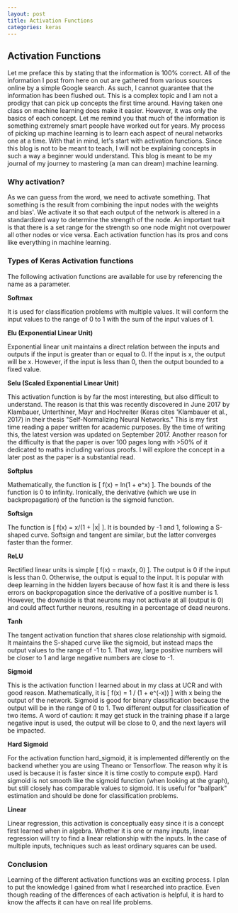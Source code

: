 ```yaml
---
layout: post
title: Activation Functions
categories: keras 
---
```


<h2>Activation Functions</h2>

<p>
Let me preface this by stating that the information is 100% correct. 
All of the information I post from here on out are gathered from various sources online by a simple Google search. As such, I cannot guarantee that the information has been flushed out. This is a complex topic and I am not a prodigy that can pick up concepts the first time around. Having taken one class on machine learning does make it easier. However, it was only the basics of each concept. Let me remind you that much of the information is something extremely smart people have worked out for years. 
My process of picking up machine learning is to learn each aspect of neural networks one at a time. With that in mind, let's start with activation functions. Since this blog is not to be meant to teach, I will not be explaining concepts in such a way a beginner would understand. This blog is meant to be my journal of my journey to mastering (a man can dream) machine learning.
</p>

<h3>Why activation?</h3>
<p>
As we can guess from the word, we need to activate something. That something is the result from combining the input nodes with the weights and bias'. We activate it so that each output of the network is altered in a standardized way to determine the strength of the node. An important trait is that there is a set range for the strength so one node might not overpower all other nodes or vice versa. Each activation function has its pros and cons like everything in machine learning.  
</p>

<h3>Types of Keras Activation functions</h3>
<p>
The following activation functions are available for use by referencing the name as a parameter. 
</p>

<b>Softmax</b>
<p>
It is used for classification problems with multiple values. It will conform the input values to the range of 0 to 1 with the sum of the input values of 1.  
</p>

<b>Elu (Exponential Linear Unit)</b>
<p>
Exponential linear unit maintains a direct relation between the inputs and outputs if the input is greater than or equal to 0. If the input is x, the output will be x. However, if the input is less than 0, then the output bounded to a fixed value. 
</p>

<b>Selu (Scaled Exponential Linear Unit)</b>
<p>
This activation function is by far the most interesting, but also difficult to understand. The reason is that this was recently discovered in June 2017 by Klambauer, Unterthiner, Mayr and Hochreiter (Keras cites 'Klambauer et al., 2017) in their thesis "Self-Normalizing Neural Networks." This is my first time reading a paper written for academic purposes. By the time of writing this, the latest version was updated on September 2017. Another reason for the difficulty is that the paper is over 100 pages long with >50% of it dedicated to maths including various proofs. I will explore the concept in a later post as the paper is a substantial read. 
</p>

<b>Softplus</b>
<p>
Mathematically, the function is [ f(x) = ln(1 + e^x) ]. The bounds of the function is 0 to infinity. Ironically, the derivative (which we use in backpropagation) of the function is the sigmoid function. 
</p>

<b>Softsign</b>
<p>
The function is [ f(x) = x/(1 + |x| ]. It is bounded by -1 and 1, following a S-shaped curve. Softsign and tangent are similar, but the latter converges faster than the former. 
</p>

<b>ReLU</b>
<p>
Rectified linear units is simple [ f(x) = max(x, 0) ]. The output is 0 if the input is less than 0. Otherwise, the output is equal to the input. It is popular with deep learning in the hidden layers because of how fast it is and there is less errors on backpropagation since the derivative of a positive number is 1. However, the downside is that neurons may not activate at all (output is 0) and could affect further neurons, resulting in a percentage of dead neurons.
</p>

<b>Tanh</b>
<p>
The tangent activation function that shares close relationship with sigmoid. It maintains the S-shaped curve like the sigmoid, but instead maps the output values to the range of -1 to 1. That way, large positive numbers will be closer to 1 and large negative numbers are close to -1.
</p>

<b>Sigmoid</b>
<p>
This is the activation function I learned about in my class at UCR and with good reason. Mathematically, it is [ f(x) = 1 / (1 + e^(-x)) ] with x being the output of the network. Sigmoid is good for binary classification because the output will be in the range of 0 to 1. Two different output for classification of two items. A word of caution: it may get stuck in the training phase if a large negative input is used, the output will be close to 0, and the next layers will be impacted.  
</p>

<b>Hard Sigmoid</b>
<p>
For the activation function hard_sigmoid, it is implemented differently on the backend whether you are using Theano or Tensorflow. The reason why it is used is because it is faster since it is time costly to compute exp(). Hard sigmoid is not smooth like the sigmoid function (when looking at the graph), but still closely has comparable values to sigmoid. It is useful for "ballpark" estimation and should be done for classification problems. 
</p>

<b>Linear</b>
<p>
Linear regression, this activation is conceptually easy since it is a concept first learned when in algebra. Whether it is one or many inputs, linear regression will try to find a linear relationship with the inputs. In the case of multiple inputs, techniques such as least ordinary squares can be used. 
</p>

<h3>Conclusion</h3>
<p>
Learning of the different activation functions was an exciting process. I plan to put the knowledge I gained from what I researched into practice. Even though reading of the differences of each activation is helpful, it is hard to know the affects it can have on real life problems.   
</p>
